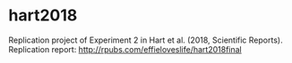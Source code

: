 # hart2018
Replication project of Experiment 2 in Hart et al. (2018, Scientific Reports).  
Replication report: http://rpubs.com/effieloveslife/hart2018final
